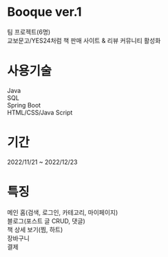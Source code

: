 # Booque ver.1
팀 프로젝트(6명) </br>
교보문고/YES24처럼 책 판매 사이트 & 리뷰 커뮤니티 활성화
# 사용기술
Java </br>
SQL </br>
Spring Boot </br>
HTML/CSS/Java Script
# 기간
2022/11/21 ~ 2022/12/23 </br>
# 특징
메인 홈(검색, 로그인, 카테고리, 마이페이지) </br>
블로그(포스트 글 CRUD, 댓글) </br>
책 상세 보기(찜, 하트) </br>
장바구니 </br>
결제
